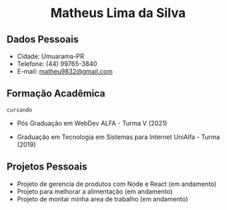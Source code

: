 # <center> Matheus Lima da Silva

## Dados Pessoais
* Cidade: Umuarama-PR
* Telefone: (44) 99765-3840
* E-mail: matheu9832@gmail.com

## Formação Acadêmica 

```cursando```

*  Pós Graduação em WebDev ALFA - Turma V (2021)

*  Graduação em Tecnologia em Sistemas para Internet UniAlfa - Turma (2019)

## Projetos Pessoais

* Projeto de gerencia de produtos com Node e React (em andamento)
* Projeto para melhorar a alimentaçâo (em andamento)
* Projeto de montar minha area de trabalho (em andamento)